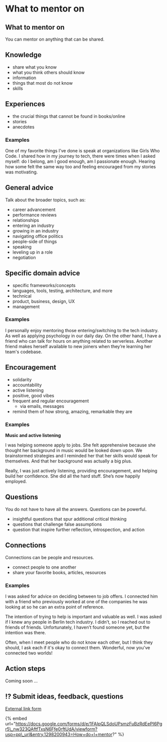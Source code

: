 # What to mentor on

## What to mentor on

You can mentor on anything that can be shared.

## Knowledge

* share what you know
* what you think others should know
* information
* things that most do not know
* skills

## Experiences

* the crucial things that cannot be found in books/online
* stories
* anecdotes

### Examples

One of my favorite things I’ve done is speak at organizations like Girls Who Code. I shared how in my journey to tech, there were times when I asked myself: do I belong, am I good enough, am I passionate enough. Hearing how some felt the same way too and feeling encouraged from my stories was motivating.

## General advice

Talk about the broader topics, such as:

* career advancement
* performance reviews
* relationships
* entering an industry
* growing in an industry
* navigating office politics
* people-side of things
* speaking
* leveling up in a role
* negotiation

## Specific domain advice

* specific frameworks/concepts
* languages, tools, testing, architecture, and more
* technical
* product, business, design, UX
* management

### Examples

I personally enjoy mentoring those entering/switching to the tech industry. As well as applying psychology in our daily day. On the other hand, I have a friend who can talk for hours on anything related to serverless. Another friend makes herself available to new joiners when they’re learning her team's codebase.

## Encouragement

* solidarity
* accountability
* active listening
* positive, good vibes
* frequent and regular encouragement
  * via emails, messages
* remind them of how strong, amazing, remarkable they are

### Examples

**Music and active listening**

I was helping someone apply to jobs. She felt apprehensive because she thought her background in music would be looked down upon. We brainstormed strategies and I reminded her that her skills would speak for themselves. And that her background was actually a big plus.

Really, I was just actively listening, providing encouragement, and helping build her confidence. She did all the hard stuff. She’s now happily employed.

## Questions

You do not have to have all the answers. Questions can be powerful.

* insightful questions that spur additional critical thinking
* questions that challenge false assumptions
* question that inspire further reflection, introspection, and action

## Connections

Connections can be people and resources.

* connect people to one another
* share your favorite books, articles, resources

### Examples

I was asked for advice on deciding between to job offers. I connected him with a friend who previously worked at one of the companies he was looking at so he can an extra point of reference.

The intention of trying to help is important and valuable as well. I was asked if I knew any people in Berlin tech industry. I didn’t, so I reached out to friends of friends. Unfortunately, I haven’t found someone yet, but the intention was there.

Often, when I meet people who do not know each other, but I think they should, I ask each if it's okay to connect them. Wonderful, now you've connected two worlds!

## Action steps

Coming soon ...

## ⁉ Submit ideas, feedback, questions

[External link form](https://docs.google.com/forms/d/e/1FAIpQLSdoUPsmzFuBzRdEePI6Pgr5_nw323QAftfTxsN6Ffe0rftUdA/viewform?usp=pp_url&entry.1298200943=How+do+I+mentor?)

{% embed url="https://docs.google.com/forms/d/e/1FAIpQLSdoUPsmzFuBzRdEePI6Pgr5\_nw323QAftfTxsN6Ffe0rftUdA/viewform?usp=pp\_url&entry.1298200943=How+do+I+mentor?" %}



